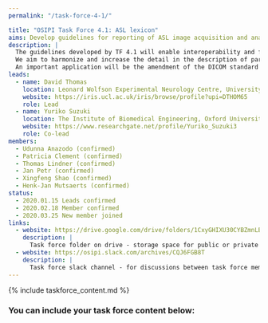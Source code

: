 ```yaml
---
permalink: "/task-force-4-1/"

title: "OSIPI Task Force 4.1: ASL lexicon"
aims: Develop guidelines for reporting of ASL image acquisition and analysis
description: |
  The guidelines developed by TF 4.1 will enable interoperability and facilitate the comparison of results produced by different ASL analysis tools, studies or sites. 
  We aim to harmonize and increase the detail in the description of parameters and configurations, enable encoding of the complete perfusion imaging workflow, and pave the way for consensus building. 
  An important application will be the amendment of the DICOM standard for ASL perfusion parametric maps, as well as BIDS extensions, and development of demonstrations and use cases. 
leads:
  - name: David Thomas 
    location: Leonard Wolfson Experimental Neurology Centre, University College London, UK
    website: https://iris.ucl.ac.uk/iris/browse/profile?upi=DTHOM65
    role: Lead
  - name: Yuriko Suzuki
    location: The Institute of Biomedical Engineering, Oxford University, UK
    website: https://www.researchgate.net/profile/Yuriko_Suzuki3
    role: Co-lead
members:
  - Udunna Anazodo (confirmed)
  - Patricia Clement (confirmed)
  - Thomas Lindner (confirmed)
  - Jan Petr (confirmed)
  - Xingfeng Shao (confirmed)
  - Henk-Jan Mutsaerts (confirmed)
status:
  - 2020.01.15 Leads confirmed
  - 2020.02.18 Member confirmed
  - 2020.03.25 New member joined
links:
  - website: https://drive.google.com/drive/folders/1CxyGHIXU30CYBZmnLBfylnC4iP7ytNld
    description: |
      Task force folder on drive - storage space for public or private documents developed by the task force.
  - website: https://osipi.slack.com/archives/CQJ6FGB8T
    description: |
      Task force slack channel - for discussions between task force members.
---
```


{% include taskforce_content.md %}
### You can include your task force content below:
